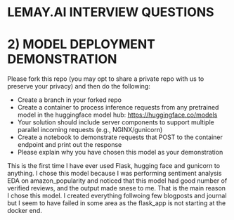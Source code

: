 # LEMAY.AI INTERVIEW QUESTIONS

# 2) MODEL DEPLOYMENT DEMONSTRATION
Please fork this repo (you may opt to share a private repo with us to preserve your privacy) and then do the following:
- Create a branch in your forked repo
- Create a container to process inference requests from any pretrained model in the huggingface model hub: https://huggingface.co/models
- Your solution should include server components to support multiple parallel incoming requests (e.g., NGINX/gunicorn)
- Create a notebook to demonstrate requests that POST to the container endpoint and print out the response
- Please explain why you have chosen this model as your demonstration

This is the first time I have ever used Flask, hugging face and gunicorn to anything. I chose this model because I was performing sentiment analysis EDA on amazon_popularity and noticed that this model had good number of verified reviews, and the output made snese to me. That is the main reason I chose this model. I created everything follwoing few blogposts and journal but I seem to have failed in some area as the flask_app is not starting at the docker end.
